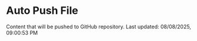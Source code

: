 # Auto Push File

Content that will be pushed to GitHub repository.
Last updated: 08/08/2025, 09:00:53 PM